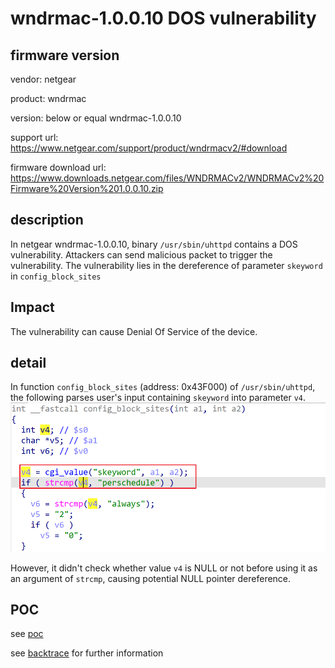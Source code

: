 # wndrmac-1.0.0.10 DOS vulnerability
## firmware version
vendor: netgear

product: wndrmac

version: below or equal wndrmac-1.0.0.10

support url: https://www.netgear.com/support/product/wndrmacv2/#download

firmware download url: https://www.downloads.netgear.com/files/WNDRMACv2/WNDRMACv2%20Firmware%20Version%201.0.0.10.zip

## description
In netgear wndrmac-1.0.0.10, binary `/usr/sbin/uhttpd` contains a DOS vulnerability. Attackers can send malicious packet to trigger the vulnerability. The vulnerability lies in the dereference of parameter `skeyword` in `config_block_sites`

## Impact
The vulnerability can cause Denial Of Service of the device.

## detail
In function `config_block_sites` (address: 0x43F000) of `/usr/sbin/uhttpd`, the following parses user's input containing `skeyword` into parameter `v4`.
![alt text](image.png)

However, it didn't check whether value `v4` is NULL or not before using it as an argument of `strcmp`, causing potential NULL pointer dereference.

## POC
see [poc](./poc) 

see [backtrace](./backtrace) for further information



